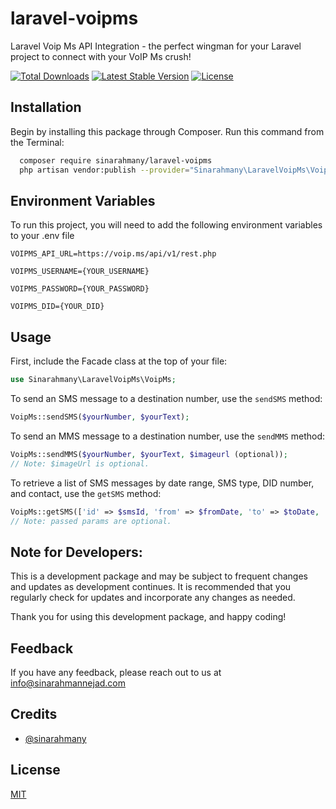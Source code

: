 
# laravel-voipms

Laravel Voip Ms API Integration  - the perfect wingman for your Laravel project to connect with your VoIP Ms crush!

[![Total Downloads](https://img.shields.io/packagist/dt/sinarahmany/laravel-voipms.svg?style=flat)](https://packagist.org/packages/sinarahmannejad/laravel-voipm)
[![Latest Stable Version](https://img.shields.io/packagist/v/sinarahmany/laravel-voipms.svg?style=flat)](https://packagist.org/packages/sinarahmannejad/laravel-voipm)
[![License](https://img.shields.io/packagist/l/sinarahmany/laravel-voipms?style=flat)](#license)

## Installation

Begin by installing this package through Composer. Run this command from the Terminal:



```bash
  composer require sinarahmany/laravel-voipms
  php artisan vendor:publish --provider="Sinarahmany\LaravelVoipMs\VoipMsServiceProvider"

```

## Environment Variables

To run this project, you will need to add the following environment variables to your .env file

`VOIPMS_API_URL=https://voip.ms/api/v1/rest.php`

`VOIPMS_USERNAME={YOUR_USERNAME}`

`VOIPMS_PASSWORD={YOUR_PASSWORD}`

`VOIPMS_DID={YOUR_DID}`


## Usage

First, include the Facade class at the top of your file:

```php
use Sinarahmany\LaravelVoipMs\VoipMs;
```
To send an SMS message to a destination number, use the `sendSMS` method:

```php
VoipMs::sendSMS($yourNumber, $yourText);
```

To send an MMS message to a destination number, use the `sendMMS` method:

```php
VoipMs::sendMMS($yourNumber, $yourText, $imageurl (optional));
// Note: $imageUrl is optional.
```
To retrieve a list of SMS messages by date range, SMS type, DID number, and contact, use the `getSMS` method:
```php
VoipMs::getSMS(['id' => $smsId, 'from' => $fromDate, 'to' => $toDate, 'type' => $smsType, 'contact' => $contactNumber, 'limit' => $limit]);
// Note: passed params are optional.
```

## Note for Developers:


This is a development package and may be subject to frequent changes and updates as development continues. It is recommended that you regularly check for updates and incorporate any changes as needed.

Thank you for using this development package, and happy coding!


## Feedback

If you have any feedback, please reach out to us at info@sinarahmannejad.com


## Credits

- [@sinarahmany](https://www.github.com/sinarahmany)


## License

[MIT](https://choosealicense.com/licenses/mit/)

